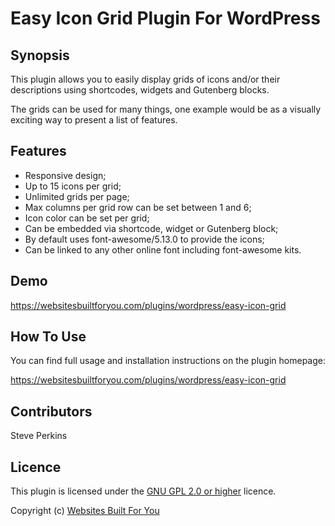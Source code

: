 # Easy Icon Grid Plugin For WordPress

## Synopsis
This plugin allows you to easily display grids of icons and/or their descriptions
using shortcodes, widgets and Gutenberg blocks.

The grids can be used for many things, one example would be as a visually exciting way to
present a list of features.

## Features
* Responsive design;
* Up to 15 icons per grid;
* Unlimited grids per page;
* Max columns per grid row can be set between 1 and 6;
* Icon color can be set per grid;
* Can be embedded via shortcode, widget or Gutenberg block;
* By default uses font-awesome/5.13.0 to provide the icons;
* Can be linked to any other online font including font-awesome kits.

## Demo
https://websitesbuiltforyou.com/plugins/wordpress/easy-icon-grid

## How To Use
You can find full usage and installation instructions on the plugin homepage:

https://websitesbuiltforyou.com/plugins/wordpress/easy-icon-grid

## Contributors
Steve Perkins

## Licence
This plugin is licensed under the [GNU GPL 2.0 or higher](https://www.gnu.org/licenses) licence.

Copyright (c) [Websites Built For You](https://websitesbuiltforyou.com)
